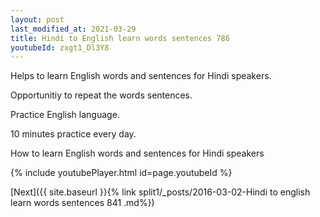 ```yaml
---
layout: post
last_modified_at: 2021-03-29
title: Hindi to English learn words sentences 786 
youtubeId: zxgt1_Dl3Y8
---
```

 
 
Helps to learn English words and sentences for Hindi speakers.

Opportunitiy to repeat the words sentences. 

Practice English language. 
 
10 minutes practice every day. 
 
How to learn English words and sentences for Hindi speakers 
 
{% include youtubePlayer.html id=page.youtubeId %}
 
 
[Next]({{ site.baseurl }}{% link  split1/_posts/2016-03-02-Hindi to english learn words sentences 841 .md%})
 
